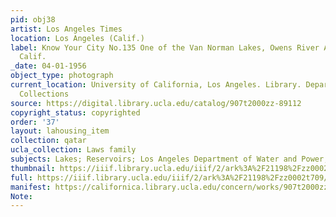 ```yaml
---
pid: obj38
artist: Los Angeles Times
location: Los Angeles (Calif.)
label: Know Your City No.135 One of the Van Norman Lakes, Owens River Aqueduct reservoir,
  Calif.
_date: 04-01-1956
object_type: photograph
current_location: University of California, Los Angeles. Library. Department of Special
  Collections
source: https://digital.library.ucla.edu/catalog/907t2000zz-89112
copyright_status: copyrighted
order: '37'
layout: lahousing_item
collection: qatar
ucla_collection: Laws family
subjects: Lakes; Reservoirs; Los Angeles Department of Water and Power; African Americans
thumbnail: https://iiif.library.ucla.edu/iiif/2/ark%3A%2F21198%2Fzz0002t709/full/250,/0/default.jpg
full: https://iiif.library.ucla.edu/iiif/2/ark%3A%2F21198%2Fzz0002t709/full/600,/0/default.jpg
manifest: https://californica.library.ucla.edu/concern/works/907t2000zz-89112/manifest?manifest=https://californica.library.ucla.edu/concern/works/907t2000zz-89112/manifest
Note: 
---
```

